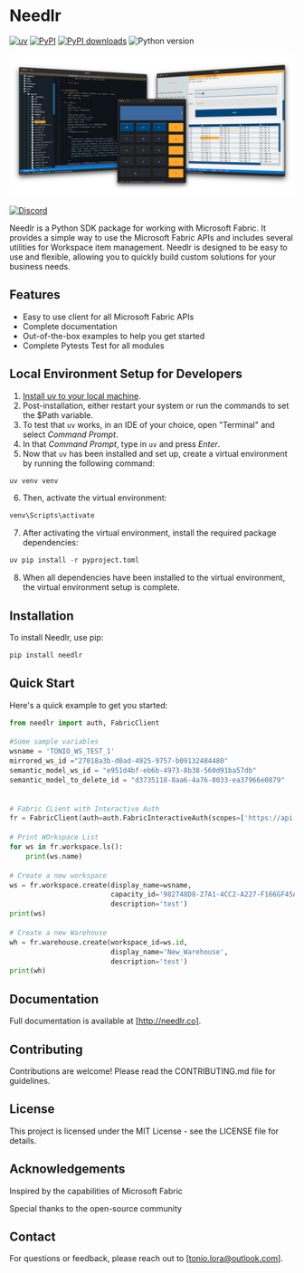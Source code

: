 # Needlr

[![uv](https://img.shields.io/endpoint?url=https://raw.githubusercontent.com/astral-sh/uv/main/assets/badge/v0.json)](https://github.com/astral-sh/uv)
[![PyPI](https://img.shields.io/pypi/v/needlr)](https://pypi.org/project/needlr/)
[![PyPI downloads](https://img.shields.io/pypi/dm/needlr)](https://pypi.org/project/needlr/)
![Python version](https://img.shields.io/badge/python-3.8+-important)

![Textual splash image](https://raw.githubusercontent.com/Textualize/textual/main/imgs/textual.png)

[![Discord](https://img.shields.io/discord/1026214085173461072)](https://discord.gg/Enf6Z3qhVr)

Needlr is a Python SDK package for working with Microsoft Fabric. It provides a simple way to use the Microsoft Fabric APIs and includes several utilities for Workspace item management. Needlr is designed to be easy to use and flexible, allowing you to quickly build custom solutions for your business needs.

## Features

- Easy to use client for all Microsoft Fabric APIs
- Complete documentation
- Out-of-the-box examples to help you get started
- Complete Pytests Test for all modules

## Local Environment Setup for Developers

1. [Install uv to your local machine](https://docs.astral.sh/uv/getting-started/installation/).
2. Post-installation, either restart your system or run the commands to set the $Path variable.
3. To test that `uv` works, in an IDE of your choice, open "Terminal" and select *Command Prompt*.
4. In that *Command Prompt*, type in `uv` and press *Enter*.
5. Now that `uv` has been installed and set up, create a virtual environment by running the following command:
```bash
uv venv venv
```
6. Then, activate the virtual environment:
```bash
venv\Scripts\activate
```
7. After activating the virtual environment, install the required package dependencies:
```python
uv pip install -r pyproject.toml
```
8. When all dependencies have been installed to the virtual environment, the virtual environment setup is complete.

## Installation

To install Needlr, use pip:

```bash
pip install needlr
```

## Quick Start

Here's a quick example to get you started:

```python
from needlr import auth, FabricClient

#Some sample variables
wsname = 'TONIO_WS_TEST_1'
mirrored_ws_id ="27018a3b-d0ad-4925-9757-b09132484480"
semantic_model_ws_id = "e951d4bf-eb6b-4973-8b38-560d91ba57db"
semantic_model_to_delete_id = "d3735118-8aa6-4a76-8033-ea37966e0879"


# Fabric CLient with Interactive Auth
fr = FabricClient(auth=auth.FabricInteractiveAuth(scopes=['https://api.fabric.microsoft.com/.default']))

# Print WOrkspace List
for ws in fr.workspace.ls():
    print(ws.name)

# Create a new workspace
ws = fr.workspace.create(display_name=wsname, 
                         capacity_id='982748D8-27A1-4CC2-A227-F166GF45ABB8', 
                         description='test')
print(ws)

# Create a new Warehouse    
wh = fr.warehouse.create(workspace_id=ws.id, 
                         display_name='New_Warehouse', 
                         description='test')
print(wh)
```

## Documentation

Full documentation is available at [http://needlr.co].

## Contributing

Contributions are welcome! Please read the CONTRIBUTING.md file for guidelines.

## License

This project is licensed under the MIT License - see the LICENSE file for details.

## Acknowledgements

Inspired by the capabilities of Microsoft Fabric

Special thanks to the open-source community

## Contact

For questions or feedback, please reach out to [tonio.lora@outlook.com].
